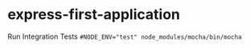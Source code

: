 # express-first-application

Run Integration Tests
```#NODE_ENV="test" node_modules/mocha/bin/mocha```
